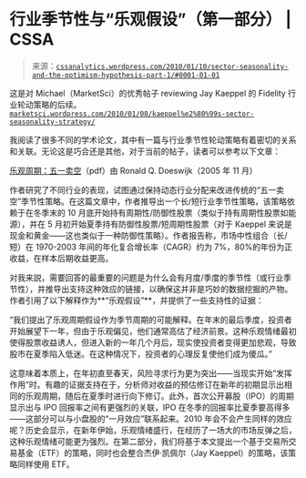 <!--yml

类别：未分类

日期：2024-05-12 18:37:50

-->

# 行业季节性与“乐观假设”（第一部分） | CSSA

> 来源：[`cssanalytics.wordpress.com/2010/01/10/sector-seasonality-and-the-optimism-hypothesis-part-1/#0001-01-01`](https://cssanalytics.wordpress.com/2010/01/10/sector-seasonality-and-the-optimism-hypothesis-part-1/#0001-01-01)

这是对 Michael（MarketSci）的优秀帖子 reviewing Jay Kaeppel 的 Fidelity 行业轮动策略的后续。 [`marketsci.wordpress.com/2010/01/08/kaeppel%e2%80%99s-sector-seasonality-strategy/`](http://marketsci.wordpress.com/2010/01/08/kaeppel%e2%80%99s-sector-seasonality-strategy/)

我阅读了很多不同的学术论文，其中有一篇与行业季节性轮动策略有着密切的关系和关联。无论这是巧合还是其他，对于当前的帖子，读者可以参考以下文章：

[乐观周期：五一卖空](https://cssanalytics.files.wordpress.com/2010/01/sell-in-may-seasonality.pdf)（pdf）由 Ronald Q. Doeswijk（2005 年 11 月）

作者研究了不同行业的表现，试图通过保持动态行业分配来改进传统的“五一卖空”季节性策略。在这篇文章中，作者推导出一个长/短行业季节性策略，该策略依赖于在冬季末的 10 月底开始持有周期性/防御性股票（类似于持有周期性股票如能源），并在 5 月初开始夏季持有防御性股票/短周期性股票（对于 Kaeppel 来说是现金和黄金——这也类似于一种防御性策略）。作者报告称，市场中性组合（长/短）在 1970-2003 年间的年化复合增长率（CAGR）约为 7%，80%的年份为正收益，在样本后期收益更高。

对我来説，需要回答的最重要的问题是为什么会有月度/季度的季节性（或行业季节性），并推导出支持这种效应的链接，以确保这并非是巧妙的数据挖掘的产物。作者引用了以下解释作为**“乐观假设”**，并提供了一些支持性的证据：

“我们提出了乐观周期假设作为季节周期的可能解释。在年末的最后季度，投资者开始展望下一年，但由于乐观偏见，他们通常高估了经济前景。这种乐观情绪最初使得股票收益诱人，但进入新的一年几个月后，现实使投资者变得更加悲观，导致股市在夏季陷入低迷。在这种情况下，投资者的心理反复使他们成为傻瓜。”

这意味着本质上，在年初直至春天，风险寻求行为更为突出——当现实开始“发挥作用”时。有趣的证据支持在于，分析师对收益的预估修订在新年的初期显示出相同的乐观周期，随后在夏季时进行向下修订。此外，首次公开募股（IPO）的周期显示出与 IPO 回报率之间有更强烈的关联，IPO 在冬季的回报率比夏季要高得多——这部分可以与小盘股的“一月效应”联系起来。2010 年会不会产生同样的效应呢？历史会显示，在新年伊始，乐观情绪盛行，在经历了一场大的市场反弹之后，这种乐观情绪可能更为强烈。在第二部分，我们将基于本文提出一个基于交易所交易基金（ETF）的策略，同时也会整合杰伊·凯佩尔（Jay Kaeppel）的策略，该策略同样使用 ETF。
